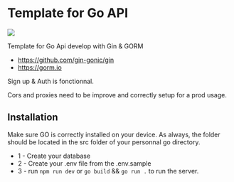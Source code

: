 # Template for Go API

<img src="https://speedmedia.jfrog.com/08612fe1-9391-4cf3-ac1a-6dd49c36b276/https://media.jfrog.com/wp-content/uploads/2020/09/16180948/Gorm-863x300-1.png/mxw_1024,f_auto" />

Template for Go Api develop with Gin & GORM

- https://github.com/gin-gonic/gin
- https://gorm.io

Sign up & Auth is fonctionnal.<br>

Cors and proxies need to be improve and correctly setup for a prod usage.

## Installation

Make sure GO is correctly installed on your device.
As always, the folder should be located in the src folder of your personnal go directory.

- 1 - Create your database
- 2 - Create your .env file from the .env.sample
- 3 - run <code>npm run dev</code> or <code>go build</code> && <code>go run .</code> to run the server. 
